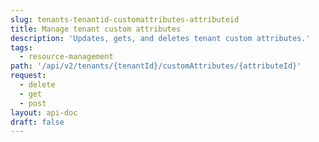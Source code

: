 ```yaml
---
slug: tenants-tenantid-customattributes-attributeid
title: Manage tenant custom attributes
description: 'Updates, gets, and deletes tenant custom attributes.'
tags:
  - resource-management
path: '/api/v2/tenants/{tenantId}/customAttributes/{attributeId}'
request:
  - delete
  - get
  - post
layout: api-doc
draft: false
---
```

